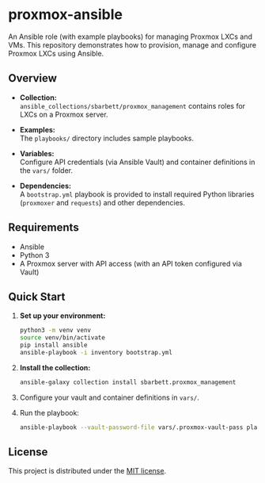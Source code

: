 # proxmox-ansible

An Ansible role (with example playbooks) for managing Proxmox LXCs and VMs. This repository demonstrates how to provision, manage and configure Proxmox LXCs using Ansible.

## Overview

- **Collection:**  
  `ansible_collections/sbarbett/proxmox_management` contains roles for LXCs on a Proxmox server.
  
- **Examples:**  
  The `playbooks/` directory includes sample playbooks.

- **Variables:**  
  Configure API credentials (via Ansible Vault) and container definitions in the `vars/` folder.

- **Dependencies:**  
  A `bootstrap.yml` playbook is provided to install required Python libraries (`proxmoxer` and `requests`) and other dependencies.

## Requirements

- Ansible  
- Python 3  
- A Proxmox server with API access (with an API token configured via Vault)

## Quick Start

1. **Set up your environment:**

   ```bash
   python3 -m venv venv
   source venv/bin/activate
   pip install ansible
   ansible-playbook -i inventory bootstrap.yml
   ```

2. **Install the collection:**

   ```bash
   ansible-galaxy collection install sbarbett.proxmox_management
   ```

3. Configure your vault and container definitions in `vars/`.
4. Run the playbook:

   ```bash
   ansible-playbook --vault-password-file vars/.proxmox-vault-pass playbooks/manage-lxcs.yml
   ```

## License

This project is distributed under the [MIT license](./LICENSE).
